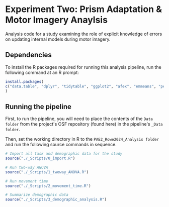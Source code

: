 # Experiment Two: Prism Adaptation & Motor Imagery Anaylsis
Analysis code for a study examining the role of explicit knowledge of errors on updating internal models during motor imagery.

## Dependencies

To install the R packages required for running this analysis pipeline, run the following command at an R prompt: 

```r
install.packages(
c("data.table", "dplyr", "tidytable", "ggplot2", "afex", "emmeans", "performance", "car")
)
```

## Running the pipeline
First, to run the pipeline, you will need to place the contents of the ```Data folder``` from the project's OSF repository (found here) in the pipeline's ```_Data folder```. 

Then, set the working directory in R to the ```PAE2_Rowe2024_Analysis folder``` and run the following source commands in sequence. 

```r
# Import all task and demographic data for the study
source("./_Scripts/0_import.R")

# Run two-way ANOVA
source("./_Scripts/1_twoway_ANOVA.R")

# Run movement time
source("./_Scripts/2_movement_time.R")

# Summarize demographic data
source("./_Scripts/3_demographic_analysis.R")
